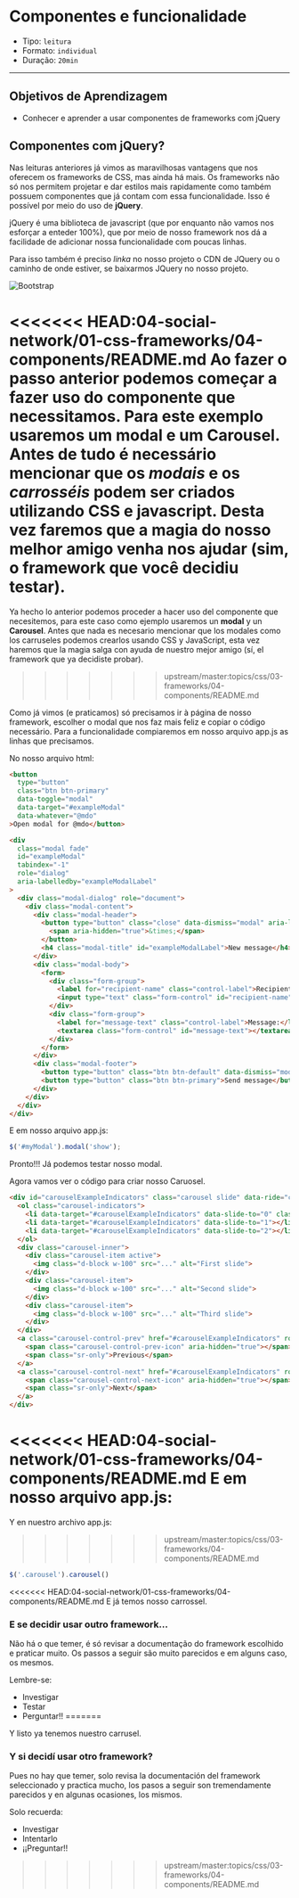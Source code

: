 # Componentes e funcionalidade

- Tipo: `leitura`
- Formato: `individual`
- Duração: `20min`

***

## Objetivos de Aprendizagem

- Conhecer e aprender a usar componentes de frameworks com jQuery

## Componentes com jQuery?

Nas leituras anteriores já vimos as maravilhosas vantagens que nos oferecem os frameworks de CSS, mas ainda há mais. Os frameworks não só nos permitem projetar e dar estilos mais rapidamente como também possuem componentes que já contam com essa funcionalidade. Isso é possível por meio do uso de **jQuery**.

jQuery é uma biblioteca de javascript (que por enquanto não vamos nos esforçar a enteder 100%), que por meio de nosso framework nos dá a facilidade de adicionar nossa funcionalidade com poucas linhas. 

Para isso também é preciso *linka* no nosso projeto o CDN de JQuery ou o caminho de onde estiver, se baixarmos JQuery no nosso projeto.

![Bootstrap](https://raw.githubusercontent.com/Laboratoria/curricula-js/f659ee55eeb322341c314d7d080bb22468e9a576/04-social-network/01-css-frameworks/04-components/links-bootstrap.png)

<<<<<<< HEAD:04-social-network/01-css-frameworks/04-components/README.md
Ao fazer o passo anterior podemos começar a fazer uso do componente que necessitamos. Para este exemplo usaremos um **modal** e um **Carousel**. Antes de tudo é necessário mencionar que os *modais* e os *carrosséis* podem ser criados utilizando CSS e javascript. Desta vez faremos que a magia do nosso melhor amigo venha nos ajudar (sim, o framework que você decidiu testar).
=======
Ya hecho lo anterior podemos proceder a hacer uso del componente que
necesitemos, para este caso como ejemplo usaremos un **modal** y un
**Carousel**. Antes que nada es necesario mencionar que los modales como los
carruseles podemos crearlos usando CSS y JavaScript, esta vez haremos que la
magia salga con ayuda de nuestro mejor amigo (sí, el framework que ya decidiste
probar).
>>>>>>> upstream/master:topics/css/03-frameworks/04-components/README.md

Como já vimos (e praticamos) só precisamos ir à página de nosso framework, escolher o modal que nos faz mais feliz e copiar o código necessário. Para a funcionalidade compiaremos em nosso arquivo app.js as linhas que precisamos. 

No nosso arquivo html:

```html
<button
  type="button"
  class="btn btn-primary"
  data-toggle="modal"
  data-target="#exampleModal"
  data-whatever="@mdo"
>Open modal for @mdo</button>

<div
  class="modal fade"
  id="exampleModal"
  tabindex="-1"
  role="dialog"
  aria-labelledby="exampleModalLabel"
>
  <div class="modal-dialog" role="document">
    <div class="modal-content">
      <div class="modal-header">
        <button type="button" class="close" data-dismiss="modal" aria-label="Close">
          <span aria-hidden="true">&times;</span>
        </button>
        <h4 class="modal-title" id="exampleModalLabel">New message</h4>
      </div>
      <div class="modal-body">
        <form>
          <div class="form-group">
            <label for="recipient-name" class="control-label">Recipient:</label>
            <input type="text" class="form-control" id="recipient-name">
          </div>
          <div class="form-group">
            <label for="message-text" class="control-label">Message:</label>
            <textarea class="form-control" id="message-text"></textarea>
          </div>
        </form>
      </div>
      <div class="modal-footer">
        <button type="button" class="btn btn-default" data-dismiss="modal">Close</button>
        <button type="button" class="btn btn-primary">Send message</button>
      </div>
    </div>
  </div>
</div>
```

E em nosso arquivo app.js:

```javascript
$('#myModal').modal('show');
```

Pronto!!! Já podemos testar nosso modal.

Agora vamos ver o código para criar nosso Caruosel.

``` html
<div id="carouselExampleIndicators" class="carousel slide" data-ride="carousel">
  <ol class="carousel-indicators">
    <li data-target="#carouselExampleIndicators" data-slide-to="0" class="active"></li>
    <li data-target="#carouselExampleIndicators" data-slide-to="1"></li>
    <li data-target="#carouselExampleIndicators" data-slide-to="2"></li>
  </ol>
  <div class="carousel-inner">
    <div class="carousel-item active">
      <img class="d-block w-100" src="..." alt="First slide">
    </div>
    <div class="carousel-item">
      <img class="d-block w-100" src="..." alt="Second slide">
    </div>
    <div class="carousel-item">
      <img class="d-block w-100" src="..." alt="Third slide">
    </div>
  </div>
  <a class="carousel-control-prev" href="#carouselExampleIndicators" role="button" data-slide="prev">
    <span class="carousel-control-prev-icon" aria-hidden="true"></span>
    <span class="sr-only">Previous</span>
  </a>
  <a class="carousel-control-next" href="#carouselExampleIndicators" role="button" data-slide="next">
    <span class="carousel-control-next-icon" aria-hidden="true"></span>
    <span class="sr-only">Next</span>
  </a>
</div>
```
<<<<<<< HEAD:04-social-network/01-css-frameworks/04-components/README.md
E em nosso arquivo app.js:
=======

Y en nuestro archivo app.js:
>>>>>>> upstream/master:topics/css/03-frameworks/04-components/README.md

```js
$('.carousel').carousel()
```
<<<<<<< HEAD:04-social-network/01-css-frameworks/04-components/README.md
E já temos nosso carrossel.

### E se decidir usar outro framework...

Não há o que temer, é só revisar a documentação do framework escolhido e praticar muito. Os passos a seguir são muito parecidos e em alguns caso, os mesmos.

Lembre-se:

* Investigar
* Testar
* Perguntar!!
=======

Y listo ya tenemos nuestro carrusel.

### Y si decidí usar otro framework?

Pues no hay que temer, solo revisa la documentación del framework seleccionado y
practica mucho, los pasos a seguir son tremendamente parecidos y en algunas
ocasiones, los mismos.

Solo recuerda:

- Investigar
- Intentarlo
- ¡¡Preguntar!!
>>>>>>> upstream/master:topics/css/03-frameworks/04-components/README.md
